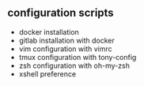 ## configuration scripts

- docker installation
- gitlab installation with docker
- vim configuration with vimrc
- tmux configuration with tony-config
- zsh configuration with oh-my-zsh
- xshell preference
